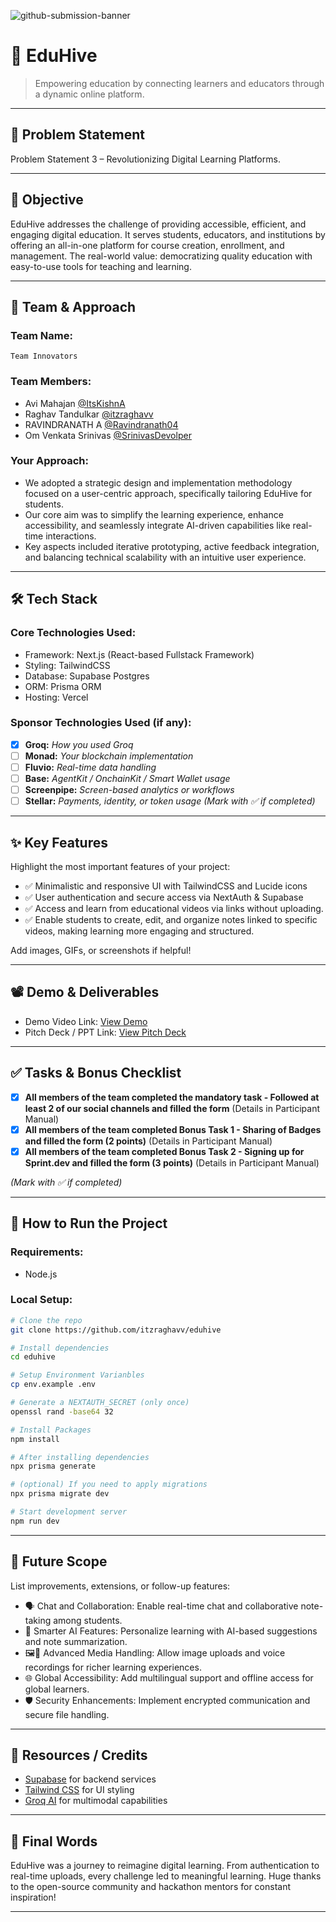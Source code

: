 ![github-submission-banner](https://github.com/user-attachments/assets/a1493b84-e4e2-456e-a791-ce35ee2bcf2f)

# 🚀  EduHive

> Empowering education by connecting learners and educators through a dynamic online platform.

---

## 📌 Problem Statement

Problem Statement 3 – Revolutionizing Digital Learning Platforms.

---

## 🎯 Objective

EduHive addresses the challenge of providing accessible, efficient, and engaging digital education.
It serves students, educators, and institutions by offering an all-in-one platform for course creation, enrollment, and management.
The real-world value: democratizing quality education with easy-to-use tools for teaching and learning.

---

## 🧠 Team & Approach

### Team Name:  
`Team Innovators`

### Team Members:  
- Avi Mahajan [@ItsKishnA](https://github.com/ItsKishnA)  
- Raghav Tandulkar [@itzraghavv](https://github.com/itzraghavv)  
- RAVINDRANATH A [@Ravindranath04](https://github.com/Ravindranath04) 
- Om Venkata Srinivas [@SrinivasDevolper](https://github.com/SrinivasDevolper)

### Your Approach:  
- We adopted a strategic design and implementation methodology focused on a user-centric approach, specifically tailoring   EduHive for students.
- Our core aim was to simplify the learning experience, enhance accessibility, and seamlessly integrate AI-driven capabilities like real-time interactions.
- Key aspects included iterative prototyping, active feedback integration, and balancing technical scalability with an intuitive user experience. 

---

## 🛠️ Tech Stack

### Core Technologies Used:
- Framework: Next.js (React-based Fullstack Framework)
- Styling: TailwindCSS
- Database: Supabase Postgres
- ORM: Prisma ORM
- Hosting: Vercel

### Sponsor Technologies Used (if any):
- [x] **Groq:** _How you used Groq_  
- [ ] **Monad:** _Your blockchain implementation_  
- [ ] **Fluvio:** _Real-time data handling_  
- [ ] **Base:** _AgentKit / OnchainKit / Smart Wallet usage_  
- [ ] **Screenpipe:** _Screen-based analytics or workflows_  
- [ ] **Stellar:** _Payments, identity, or token usage_
*(Mark with ✅ if completed)*
---

## ✨ Key Features

Highlight the most important features of your project:

- ✅ Minimalistic and responsive UI with TailwindCSS and Lucide icons
- ✅ User authentication and secure access via NextAuth & Supabase 
- ✅ Access and learn from educational videos via links without uploading.  
- ✅ Enable students to create, edit, and organize notes linked to specific videos, making learning more engaging and structured. 

Add images, GIFs, or screenshots if helpful!

---

## 📽️ Demo & Deliverables

- Demo Video Link: [View Demo](https://youtu.be/euP7ss4KQlk)
- Pitch Deck / PPT Link: [View Pitch Deck](https://www.canva.com/design/DAGl1dRg2s4/ma6pbfygN6AThNtBWsL1DQ/edit)

---

## ✅ Tasks & Bonus Checklist

- [x] **All members of the team completed the mandatory task - Followed at least 2 of our social channels and filled the form** (Details in Participant Manual)  
- [x] **All members of the team completed Bonus Task 1 - Sharing of Badges and filled the form (2 points)**  (Details in Participant Manual)
- [x] **All members of the team completed Bonus Task 2 - Signing up for Sprint.dev and filled the form (3 points)**  (Details in Participant Manual)

*(Mark with ✅ if completed)*

---

## 🧪 How to Run the Project

### Requirements:
- Node.js 

### Local Setup:
```bash
# Clone the repo
git clone https://github.com/itzraghavv/eduhive

# Install dependencies
cd eduhive

# Setup Environment Varianbles
cp env.example .env

# Generate a NEXTAUTH_SECRET (only once)
openssl rand -base64 32

# Install Packages
npm install

# After installing dependencies
npx prisma generate

# (optional) If you need to apply migrations
npx prisma migrate dev

# Start development server
npm run dev
```

---

## 🧬 Future Scope

List improvements, extensions, or follow-up features:

- 🗣️ Chat and Collaboration: Enable real-time chat and collaborative note-taking among students.
- 🧠 Smarter AI Features: Personalize learning with AI-based suggestions and note summarization.
- 🖼️🎤 Advanced Media Handling: Allow image uploads and voice recordings for richer learning experiences.
- 🌐 Global Accessibility: Add multilingual support and offline access for global learners.
- 🛡️ Security Enhancements: Implement encrypted communication and secure file handling.
  
---

## 📎 Resources / Credits

- [Supabase](https://supabase.com/) for backend services
- [Tailwind CSS](https://tailwindcss.com/) for UI styling
- [Groq AI](https://groq.com/) for multimodal capabilities

---

## 🏁 Final Words

EduHive was a journey to reimagine digital learning.
From authentication to real-time uploads, every challenge led to meaningful learning.
Huge thanks to the open-source community and hackathon mentors for constant inspiration!

---
